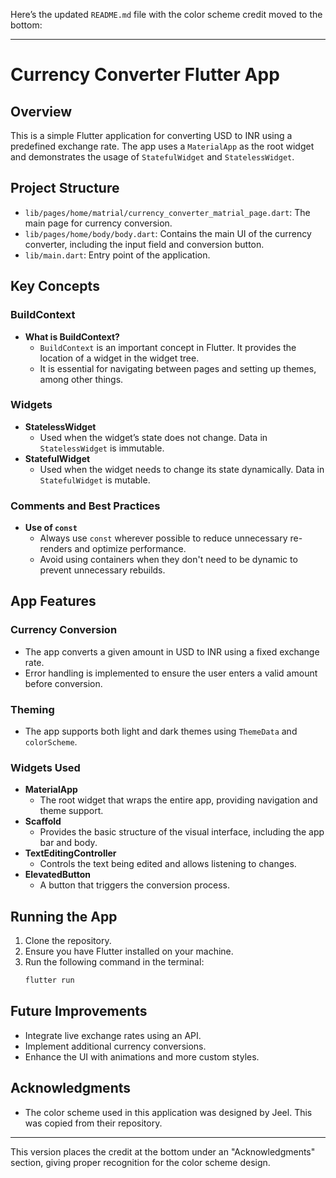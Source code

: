 Here’s the updated `README.md` file with the color scheme credit moved to the bottom:

---

# Currency Converter Flutter App

## Overview
This is a simple Flutter application for converting USD to INR using a predefined exchange rate. The app uses a `MaterialApp` as the root widget and demonstrates the usage of `StatefulWidget` and `StatelessWidget`.

## Project Structure
- `lib/pages/home/matrial/currency_converter_matrial_page.dart`: The main page for currency conversion.
- `lib/pages/home/body/body.dart`: Contains the main UI of the currency converter, including the input field and conversion button.
- `lib/main.dart`: Entry point of the application.

## Key Concepts

### BuildContext
- **What is BuildContext?**
  - `BuildContext` is an important concept in Flutter. It provides the location of a widget in the widget tree. 
  - It is essential for navigating between pages and setting up themes, among other things.

### Widgets
- **StatelessWidget**
  - Used when the widget’s state does not change. Data in `StatelessWidget` is immutable.
- **StatefulWidget**
  - Used when the widget needs to change its state dynamically. Data in `StatefulWidget` is mutable.

### Comments and Best Practices
- **Use of `const`**
  - Always use `const` wherever possible to reduce unnecessary re-renders and optimize performance.
  - Avoid using containers when they don't need to be dynamic to prevent unnecessary rebuilds.

## App Features

### Currency Conversion
- The app converts a given amount in USD to INR using a fixed exchange rate.
- Error handling is implemented to ensure the user enters a valid amount before conversion.

### Theming
- The app supports both light and dark themes using `ThemeData` and `colorScheme`.

### Widgets Used
- **MaterialApp**
  - The root widget that wraps the entire app, providing navigation and theme support.
- **Scaffold**
  - Provides the basic structure of the visual interface, including the app bar and body.
- **TextEditingController**
  - Controls the text being edited and allows listening to changes.
- **ElevatedButton**
  - A button that triggers the conversion process.

## Running the App

1. Clone the repository.
2. Ensure you have Flutter installed on your machine.
3. Run the following command in the terminal:
   ```bash
   flutter run
   ```

## Future Improvements
- Integrate live exchange rates using an API.
- Implement additional currency conversions.
- Enhance the UI with animations and more custom styles.

## Acknowledgments
- The color scheme used in this application was designed by Jeel. This was copied from their repository.
---

This version places the credit at the bottom under an "Acknowledgments" section, giving proper recognition for the color scheme design.